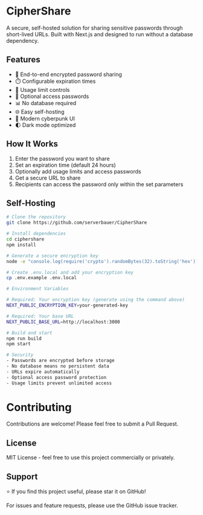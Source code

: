 # CipherShare

A secure, self-hosted solution for sharing sensitive passwords through short-lived URLs. Built with Next.js and designed to run without a database dependency.

## Features

- 🔐 End-to-end encrypted password sharing
- ⏱️ Configurable expiration times
- 🔢 Usage limit controls
- 🔑 Optional access passwords
- 📊 No database required
- 🌐 Easy self-hosting
- 🎨 Modern cyberpunk UI
- 🌓 Dark mode optimized

## How It Works

1. Enter the password you want to share
2. Set an expiration time (default 24 hours)
3. Optionally add usage limits and access passwords
4. Get a secure URL to share
5. Recipients can access the password only within the set parameters

## Self-Hosting

```bash
# Clone the repository
git clone https://github.com/serverbauer/CipherShare

# Install dependencies
cd ciphershare
npm install

# Generate a secure encryption key
node -e "console.log(require('crypto').randomBytes(32).toString('hex'))"

# Create .env.local and add your encryption key
cp .env.example .env.local

# Environment Variables

# Required: Your encryption key (generate using the command above)
NEXT_PUBLIC_ENCRYPTION_KEY=your-generated-key

# Required: Your base URL
NEXT_PUBLIC_BASE_URL=http://localhost:3000

# Build and start
npm run build
npm start

# Security
- Passwords are encrypted before storage
- No database means no persistent data
- URLs expire automatically
- Optional access password protection
- Usage limits prevent unlimited access
```

# Contributing
Contributions are welcome! Please feel free to submit a Pull Request.

## License
MIT License - feel free to use this project commercially or privately.

## Support
⭐ If you find this project useful, please star it on GitHub!

For issues and feature requests, please use the GitHub issue tracker.
